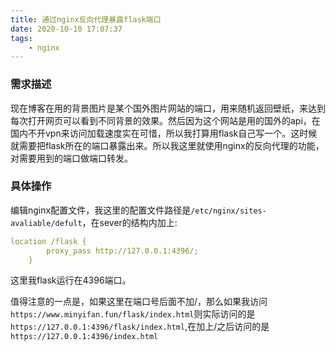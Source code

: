 ```yaml
---
title: 通过nginx反向代理暴露flask端口
date: 2020-10-10 17:07:37
tags:
	- nginx
---
```


### 需求描述

现在博客在用的背景图片是某个国外图片网站的端口，用来随机返回壁纸，来达到每次打开网页可以看到不同背景的效果。然后因为这个网站是用的国外的api，在国内不开vpn来访问加载速度实在可惜，所以我打算用flask自己写一个。这时候就需要把flask所在的端口暴露出来。所以我这里就使用nginx的反向代理的功能，对需要用到的端口做端口转发。



### 具体操作

编辑nginx配置文件，我这里的配置文件路径是`/etc/nginx/sites-avaliable/defult`，在sever的结构内加上:

```yml
location /flask {
		proxy_pass http://127.0.0.1:4396/;
	}
```

这里我flask运行在4396端口。

值得注意的一点是，如果这里在端口号后面不加/，那么如果我访问`https://www.minyifan.fun/flask/index.html`则实际访问的是`https://127.0.0.1:4396/flask/index.html`,在加上/之后访问的是`https://127.0.0.1:4396/index.html`

